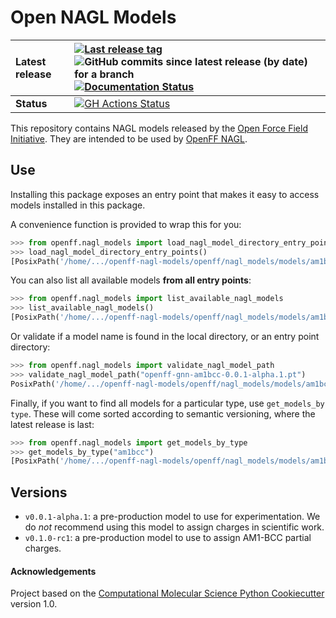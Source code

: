 # Open NAGL Models

| **Latest release** | [![Last release tag](https://img.shields.io/github/release-pre/openforcefield/openff-nagl-models.svg)](https://github.com/openforcefield/openff-nagl-models/releases) ![GitHub commits since latest release (by date) for a branch](https://img.shields.io/github/commits-since/openforcefield/openff-nagl-models/latest)  [![Documentation Status](https://readthedocs.org/projects/openff-nagl-models/badge/?version=latest)](https://openff-nagl-models.readthedocs.io/en/latest/)                                                                                                        |
| :----------------- | :--------------------------------------------------------------------------------------------------------------------------------------------------------------------------------------------------------------------------------------------------------------------------------------------------------------------------------------------------------------------------------------------------------------------------------------------------------------------------------------------------------------------------------------------------------------------- |
| **Status**         | [![GH Actions Status](https://github.com/openforcefield/openff-nagl-models/actions/workflows/CI.yml/badge.svg)](https://github.com/openforcefield/openff-nagl-models/actions?query=branch%3Amain+workflow%3ACI) |

                                                                          

This repository contains NAGL models released by the [Open Force Field Initiative](https://openforcefield.org). They are intended to be used by [OpenFF NAGL](https://github.com/openforcefield/openff-nagl).

## Use
Installing this package exposes an entry point that makes it easy to access models installed in this package.

A convenience function is provided to wrap this for you:

```python
>>> from openff.nagl_models import load_nagl_model_directory_entry_points
>>> load_nagl_model_directory_entry_points()
[PosixPath('/home/.../openff-nagl-models/openff/nagl_models/models/am1bcc')]
```

You can also list all available models **from all entry points**:

```python
>>> from openff.nagl_models import list_available_nagl_models
>>> list_available_nagl_models()
[PosixPath('/home/.../openff-nagl-models/openff/nagl_models/models/am1bcc/openff-gnn-am1bcc-0.0.1-alpha.1.pt'), PosixPath('/home/.../openff-nagl-models/openff/nagl_models/models/am1bcc/openff-gnn-am1bcc-0.1.0-rc.1.pt')]
```

Or validate if a model name is found in the local directory, or an entry point directory:

```python
>>> from openff.nagl_models import validate_nagl_model_path
>>> validate_nagl_model_path("openff-gnn-am1bcc-0.0.1-alpha.1.pt")
PosixPath('/home/.../openff-nagl-models/openff/nagl_models/models/am1bcc/openff-gnn-am1bcc-0.0.1-alpha.1.pt')
```

Finally, if you want to find all models for a particular type, use `get_models_by type`.
These will come sorted according to semantic versioning, where the latest release is last:

```python
>>> from openff.nagl_models import get_models_by_type
>>> get_models_by_type("am1bcc")
[PosixPath('/home/.../openff-nagl-models/openff/nagl_models/models/am1bcc/openff-gnn-am1bcc-0.0.1-alpha.1.pt'), PosixPath('/home/.../openff-nagl-models/openff/nagl_models/models/am1bcc/openff-gnn-am1bcc-0.1.0-rc.1.pt')]
```

## Versions
- `v0.0.1-alpha.1`: a pre-production model to use for experimentation. We do *not* recommend using this model to assign charges in scientific work.
- `v0.1.0-rc1`: a pre-production model to use to assign AM1-BCC partial charges.


#### Acknowledgements

Project based on the
[Computational Molecular Science Python Cookiecutter](https://github.com/molssi/cookiecutter-cms) version 1.0.
